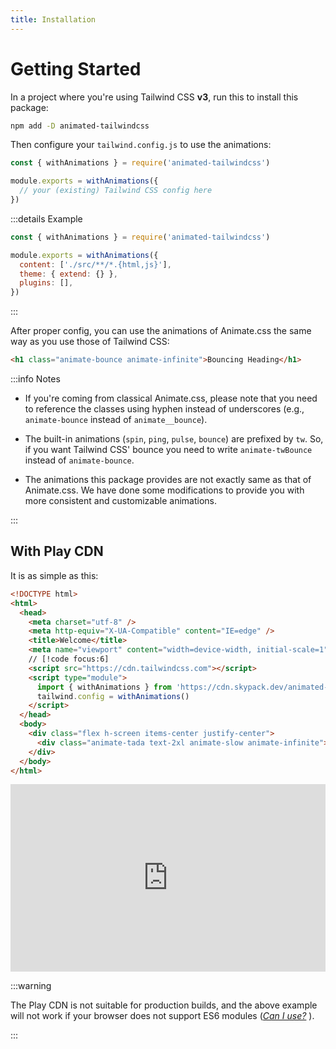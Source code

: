 ```yaml
---
title: Installation
---
```


# Getting Started

In a project where you're using Tailwind CSS **v3**, run this to install this
package:

```sh
npm add -D animated-tailwindcss
```

Then configure your `tailwind.config.js` to use the animations:

```js
const { withAnimations } = require('animated-tailwindcss')

module.exports = withAnimations({
  // your (existing) Tailwind CSS config here
})
```

:::details Example

```js
const { withAnimations } = require('animated-tailwindcss')

module.exports = withAnimations({
  content: ['./src/**/*.{html,js}'],
  theme: { extend: {} },
  plugins: [],
})
```

:::

After proper config, you can use the animations of Animate.css the same way as
you use those of Tailwind CSS:

```html
<h1 class="animate-bounce animate-infinite">Bouncing Heading</h1>
```

:::info Notes

- If you're coming from classical Animate.css, please note that you need to
  reference the classes using hyphen instead of underscores (e.g.,
  `animate-bounce` instead of `animate__bounce`).

- The built-in animations (`spin`, `ping`, `pulse`, `bounce`) are prefixed by
  `tw`. So, if you want Tailwind CSS' bounce you need to write
  `animate-twBounce` instead of `animate-bounce`.

- The animations this package provides are not exactly same as that of
  Animate.css. We have done some modifications to provide you with more
  consistent and customizable animations.

:::

## With Play CDN

It is as simple as this:

```html
<!DOCTYPE html>
<html>
  <head>
    <meta charset="utf-8" />
    <meta http-equiv="X-UA-Compatible" content="IE=edge" />
    <title>Welcome</title>
    <meta name="viewport" content="width=device-width, initial-scale=1" />
    // [!code focus:6]
    <script src="https://cdn.tailwindcss.com"></script>
    <script type="module">
      import { withAnimations } from 'https://cdn.skypack.dev/animated-tailwindcss'
      tailwind.config = withAnimations()
    </script>
  </head>
  <body>
    <div class="flex h-screen items-center justify-center">
      <div class="animate-tada text-2xl animate-slow animate-infinite">Hi!</div>
    </div>
  </body>
</html>
```

<iframe
  height="300"
  style="width: 100%;"
  scrolling="no"
  title="animated-tailwindcss"
  src="https://codepen.io/divyansh_singh/embed/preview/podorWx?default-tab=html%2Cresult&editable=true&theme-id=dark"
  frameborder="no"
  loading="lazy"
  allowtransparency="true"
  allowfullscreen="true"
>
  See the Pen <a href="https://codepen.io/divyansh_singh/pen/podorWx">
  animated-tailwindcss</a> by Divyansh Singh (<a href="https://codepen.io/divyansh_singh">@divyansh_singh</a>)
  on <a href="https://codepen.io">CodePen</a>.
</iframe>

:::warning

The Play CDN is not suitable for production builds, and the above example will
not work if your browser does not support ES6 modules
(_[Can I use?](https://caniuse.com/es6-module)&nbsp;_).

:::
